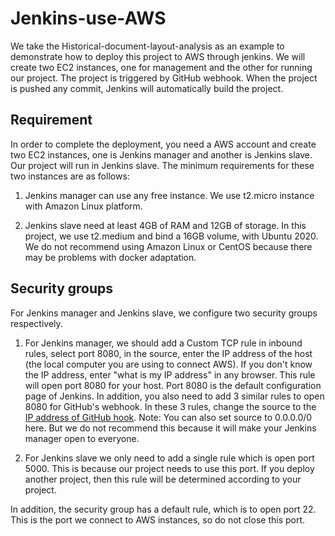 # Jenkins-use-AWS
We take the Historical-document-layout-analysis as an example to demonstrate how to deploy this project to AWS through jenkins. We will create two EC2 instances, one for management and the other for running our project. The project is triggered by GitHub webhook. When the project is pushed any commit, Jenkins will automatically build the project.

## Requirement
In order to complete the deployment, you need a AWS account and create two EC2 instances, one is Jenkins manager and another is Jenkins slave. Our project will run in Jenkins slave. The minimum requirements for these two instances are as follows:
1. Jenkins manager can use any free instance. We use t2.micro instance with Amazon Linux platform.

2. Jenkins slave need at least 4GB of RAM and 12GB of storage. In this project, we use t2.medium and bind a 16GB volume, with Ubuntu 2020. We do not recommend using Amazon Linux or CentOS because there may be problems with docker adaptation.

## Security groups
For Jenkins manager and Jenkins slave, we configure two security groups respectively.
1. For Jenkins manager, we should add a Custom TCP rule in inbound rules, select port 8080, in the source, enter the IP address of the host (the local computer you are using to connect AWS). If you don't know the IP address, enter "what is my IP address" in any browser. This rule will open port 8080 for your host. Port 8080 is the default configuration page of Jenkins. 
In addition, you also need to add 3 similar rules to open 8080 for GitHub's webhook. In these 3 rules, change the source to the [IP address of GitHub hook](http://www.runoob.com/). 
Note: You can also set source to 0.0.0.0/0 here. But we do not recommend this because it will make your Jenkins manager open to everyone. 

2. For Jenkins slave we only need to add a single rule which is open port 5000. This is because our project needs to use this port. If you deploy another project, then this rule will be determined according to your project.

In addition, the security group has a default rule, which is to open port 22. This is the port we connect to AWS instances, so do not close this port.


